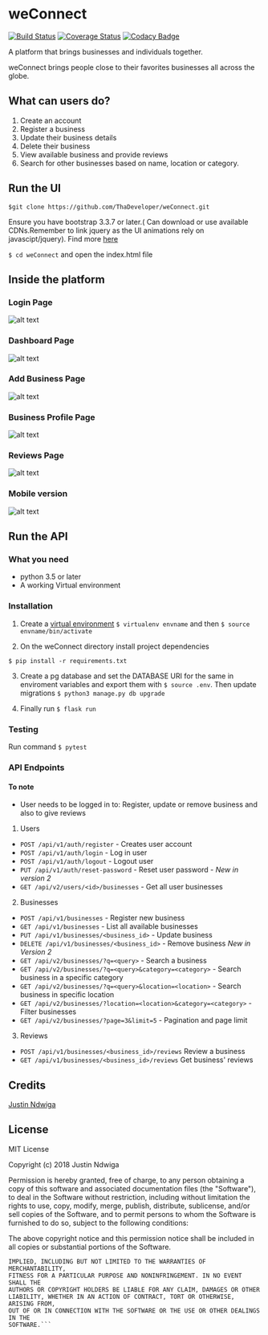 # weConnect

[![Build Status](https://travis-ci.org/ThaDeveloper/weConnect.svg?branch=versions)](https://travis-ci.org/ThaDeveloper/weConnect)
[![Coverage Status](https://coveralls.io/repos/github/ThaDeveloper/weConnect/badge.svg?branch=versions)](https://coveralls.io/github/ThaDeveloper/weConnect?branch=versions)
[![Codacy Badge](https://api.codacy.com/project/badge/Grade/cfc7addc7b1b4fbc90574ab6f4192dde)](https://www.codacy.com/app/ThaDeveloper/weConnect?utm_source=github.com&amp;utm_medium=referral&amp;utm_content=ThaDeveloper/weConnect&amp;utm_campaign=Badge_Grade)

A platform that brings businesses and individuals together.

weConnect brings people close to their favorites businesses all across the globe.

## What can users do?

1. Create an account
2. Register a business
3. Update their business details
4. Delete their business
5. View available business and provide reviews
6. Search for other businesses based on name, location or category.

##  Run the UI

`$git clone https://github.com/ThaDeveloper/weConnect.git`

Ensure you have bootstrap 3.3.7 or later.( Can download or use available CDNs.Remember to link jquery as the UI animations rely on javascipt/jquery). Find more [here](http://getbootstrap.com)

`$ cd weConnect` and open the index.html file

## Inside the platform

### Login Page 

![alt text](https://github.com/ThaDeveloper/weConnect/blob/challenge1/designs/documentation/snapshots/login.png "Login Page")

### Dashboard Page

![alt text](https://github.com/ThaDeveloper/weConnect/blob/challenge1/designs/documentation/snapshots/dashboard.png "User Registration page")

### Add Business Page

![alt text](https://github.com/ThaDeveloper/weConnect/blob/challenge1/designs/documentation/snapshots/add_business.png "Add business page")


### Business Profile Page

![alt text](https://github.com/ThaDeveloper/weConnect/blob/challenge1/designs/documentation/snapshots/business.png "Dashboard")


### Reviews Page

![alt text](https://github.com/ThaDeveloper/weConnect/blob/challenge1/designs/documentation/snapshots/reviews.png "Business profile page")

### Mobile version

![alt text](https://github.com/ThaDeveloper/weConnect/blob/challenge1/designs/documentation/snapshots/mobile_version.png "Mobile version")


## Run the API
### What you need
- python 3.5 or later
- A working Virtual environment

### Installation
1. Create a [virtual environment](http://www.pythonforbeginners.com/basics/how-to-use-python-virtualenv)
 `$ virtualenv envname` and then `$ source envname/bin/activate`

2. On the weConnect directory install project dependencies

 `$ pip install -r requirements.txt`

3. Create a pg database and set the DATABASE URI for the same in enviroment variables and export them with `$ source .env`. Then
  update migrations
  `$ python3 manage.py db upgrade`

4. Finally run `$ flask run`

### Testing
Run command 
 `$ pytest`

### API Endpoints
#### To note
- User needs to be logged in to: Register, update or remove business and also to give reviews
1. Users 
- `POST /api/v1/auth/register` - Creates user account
- `POST /api/v1/auth/login` - Log in user
- `POST /api/v1/auth/logout` - Logout user
- `PUT /api/v1/auth/reset-password` - Reset user password
*- New in version 2*
- `GET /api/v2/users/<id>/businesses` - Get all user businesses
2. Businesses
- `POST /api/v1/businesses` - Register new business
- `GET /api/v1/businesses` - List all available businesses
- `PUT /api/v1/businesses/<business_id>` - Update business 
- `DELETE /api/v1/businesses/<business_id>` -  Remove business
*New in Version 2*
- `GET /api/v2/businesses/?q=<query>` - Search a business
- `GET /api/v2/businesses/?q=<query>&category=<category>` - Search business in a specific category
- `GET /api/v2/businesses/?q=<query>&location=<location>` - Search business in specific location
- `GET /api/v2/businesses/?location=<location>&category=<category>` - Filter businesses
- `GET /api/v2/businesses/?page=3&limit=5` - Pagination and page limit
3. Reviews
- `POST /api/v1/businesses/<business_id>/reviews` Review a business
- `GET /api/v1/businesses/<business_id>/reviews` Get business' reviews


## Credits
[Justin Ndwiga](https://github.com/ThaDeveloper)

## License

MIT License

Copyright (c) 2018 Justin Ndwiga

Permission is hereby granted, free of charge, to any person obtaining a copy
of this software and associated documentation files (the "Software"), to deal
in the Software without restriction, including without limitation the rights
to use, copy, modify, merge, publish, distribute, sublicense, and/or sell
copies of the Software, and to permit persons to whom the Software is
furnished to do so, subject to the following conditions:

The above copyright notice and this permission notice shall be included in all
copies or substantial portions of the Software.

```THE SOFTWARE IS PROVIDED "AS IS", WITHOUT WARRANTY OF ANY KIND, EXPRESS OR
IMPLIED, INCLUDING BUT NOT LIMITED TO THE WARRANTIES OF MERCHANTABILITY,
FITNESS FOR A PARTICULAR PURPOSE AND NONINFRINGEMENT. IN NO EVENT SHALL THE
AUTHORS OR COPYRIGHT HOLDERS BE LIABLE FOR ANY CLAIM, DAMAGES OR OTHER
LIABILITY, WHETHER IN AN ACTION OF CONTRACT, TORT OR OTHERWISE, ARISING FROM,
OUT OF OR IN CONNECTION WITH THE SOFTWARE OR THE USE OR OTHER DEALINGS IN THE
SOFTWARE.```


